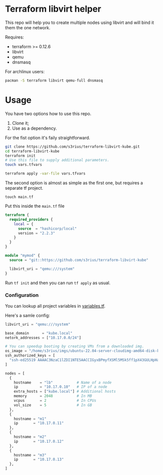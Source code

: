# Terraform libvirt helper

This repo will help you to create multiple nodes using libvirt and will bind it them the one network.

Requires:
* terraform >= 0.12.6
* libvirt
* qemu
* dnsmasq

For archlinux users:

```bash
pacman -S terraform libvirt qemu-full dnsmasq
```

# Usage

You have two options how to use this repo.

1. Clone it;
2. Use as a dependency.

For the fist option it's faily straightforward. 

```bash
git clone https://github.com/s3rius/terraform-libvirt-kube.git
cd terraform-libvirt-kube
terraform init
# Use this file to supply additional parameters.
touch vars.tfvars

terraform apply -var-file vars.tfvars
```

The second option is almost as simple as the first one, but requires a separate tf project.

```
touch main.tf
```

Put this inside the `main.tf` file

```terraform
terraform {
  required_providers {
    local = {
      source  = "hashicorp/local"
      version = "2.2.3"
    }
  }
}

module "mymod" {
  source = "git::https://github.com/s3rius/terraform-libvirt-kube"

  libvirt_uri = "qemu:///system"
}
```

Run `tf init` and then you can run `tf apply` as usual.

### Configuration

You can lookup all project variables in [variables.tf](https://github.com/s3rius/terraform-libvirt-kube/blob/master/variables.tf).

Here's a samle config:

```terraform
libvirt_uri = "qemu:///system"

base_domain      = "kube.local"
netork_addresses = ["10.17.0.0/24"]

# You can speedup booting by creating VMs from a downloaded img.
os_image = "/home/s3rius/imgs/ubuntu-22.04-server-cloudimg-amd64-disk-kvm.img"
ssh_authorized_keys = [
  "ssh-ed25519 AAAAC3NzaC1lZDI1NTE5AACCIGyxBPmyfXSMl5MSk5ff1pX43GULHpHandCb32P4nMid meme@example.com",
]

nodes = [
  {
    hostname    = "lb"           # Name of a node
    ip          = "10.17.0.10"   # IP of a node
    extra_hosts = ["kube.local"] # Additional hosts
    memory      = 2048           # In MB
    vcpus       = 2              # In CPUs
    vol_size    = 5              # In GB
  },
  {
    hostname = "m1"
    ip       = "10.17.0.11"
  },
  {
    hostname = "m2"
    ip       = "10.17.0.12"
  },
  {
    hostname = "m3"
    ip       = "10.17.0.13"
  },
]
```

